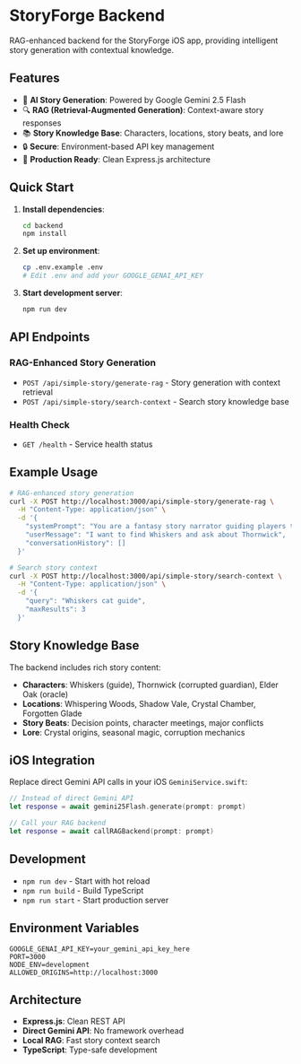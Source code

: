 # StoryForge Backend

RAG-enhanced backend for the StoryForge iOS app, providing intelligent story generation with contextual knowledge.

## Features

- 🤖 **AI Story Generation**: Powered by Google Gemini 2.5 Flash
- 🔍 **RAG (Retrieval-Augmented Generation)**: Context-aware story responses
- 📚 **Story Knowledge Base**: Characters, locations, story beats, and lore
- 🔒 **Secure**: Environment-based API key management
- 🚀 **Production Ready**: Clean Express.js architecture

## Quick Start

1. **Install dependencies**:
   ```bash
   cd backend
   npm install
   ```

2. **Set up environment**:
   ```bash
   cp .env.example .env
   # Edit .env and add your GOOGLE_GENAI_API_KEY
   ```

3. **Start development server**:
   ```bash
   npm run dev
   ```

## API Endpoints

### RAG-Enhanced Story Generation
- `POST /api/simple-story/generate-rag` - Story generation with context retrieval
- `POST /api/simple-story/search-context` - Search story knowledge base

### Health Check
- `GET /health` - Service health status

## Example Usage

```bash
# RAG-enhanced story generation
curl -X POST http://localhost:3000/api/simple-story/generate-rag \
  -H "Content-Type: application/json" \
  -d '{
    "systemPrompt": "You are a fantasy story narrator guiding players through the mystical Whispering Woods.",
    "userMessage": "I want to find Whiskers and ask about Thornwick",
    "conversationHistory": []
  }'

# Search story context
curl -X POST http://localhost:3000/api/simple-story/search-context \
  -H "Content-Type: application/json" \
  -d '{
    "query": "Whiskers cat guide",
    "maxResults": 3
  }'
```

## Story Knowledge Base

The backend includes rich story content:

- **Characters**: Whiskers (guide), Thornwick (corrupted guardian), Elder Oak (oracle)
- **Locations**: Whispering Woods, Shadow Vale, Crystal Chamber, Forgotten Glade  
- **Story Beats**: Decision points, character meetings, major conflicts
- **Lore**: Crystal origins, seasonal magic, corruption mechanics

## iOS Integration

Replace direct Gemini API calls in your iOS `GeminiService.swift`:

```swift
// Instead of direct Gemini API
let response = await gemini25Flash.generate(prompt: prompt)

// Call your RAG backend
let response = await callRAGBackend(prompt: prompt)
```

## Development

- `npm run dev` - Start with hot reload
- `npm run build` - Build TypeScript  
- `npm run start` - Start production server

## Environment Variables

```env
GOOGLE_GENAI_API_KEY=your_gemini_api_key_here
PORT=3000
NODE_ENV=development
ALLOWED_ORIGINS=http://localhost:3000
```

## Architecture

- **Express.js**: Clean REST API
- **Direct Gemini API**: No framework overhead
- **Local RAG**: Fast story context search
- **TypeScript**: Type-safe development